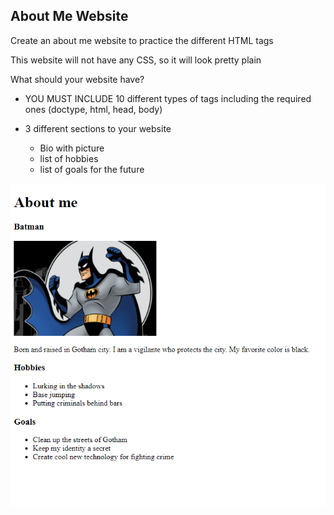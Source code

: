 ## About Me Website

Create an about me website to practice the different HTML tags

This website will not have any CSS, so it will look pretty plain

What should your website have?
- YOU MUST INCLUDE 10 different types of tags including the required ones (doctype, html, head, body)

- 3 different sections to your website
    - Bio with picture
    - list of hobbies 
    - list of goals for the future  


![About me example](./about-me-example.PNG)



